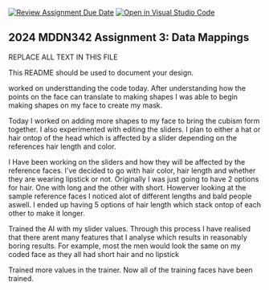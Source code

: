 [![Review Assignment Due Date](https://classroom.github.com/assets/deadline-readme-button-24ddc0f5d75046c5622901739e7c5dd533143b0c8e959d652212380cedb1ea36.svg)](https://classroom.github.com/a/HpplOQZx)
[![Open in Visual Studio Code](https://classroom.github.com/assets/open-in-vscode-718a45dd9cf7e7f842a935f5ebbe5719a5e09af4491e668f4dbf3b35d5cca122.svg)](https://classroom.github.com/online_ide?assignment_repo_id=14993366&assignment_repo_type=AssignmentRepo)
## 2024 MDDN342 Assignment 3: Data Mappings

REPLACE ALL TEXT IN THIS FILE

This README should be used to document your design.

worked on understtanding the code today. After understanding how the points on the face can translate to making shapes I was able to begin making shapes on my face to create my mask. 

Today I worked on adding more shapes to my face to bring the cubism form together. I also experimented with editing the sliders. I plan to either a hat or hair ontop of the head which is affected by a slider depending on the references hair length and color. 

I Have been working on the sliders and how they will be affected by the reference faces. I've decided to go with hair color, hair length and whether they are wearing lipstick or not. Originally I was just going to have 2 options for hair. One with long and the other with short. Howerver looking at the sample reference faces I noticed alot of different lengths and bald people aswell. I ended up having 5 options of hair length which stack ontop of each other to make it longer. 

Trained the AI with my slider values. Through this process I have realised that there arent many features that I analyse which results in reasonably boring results. For example, most the men would look the same on my coded face as they all had short hair and no lipstick 

Trained more values in the trainer. Now all of the training faces have been trained. 